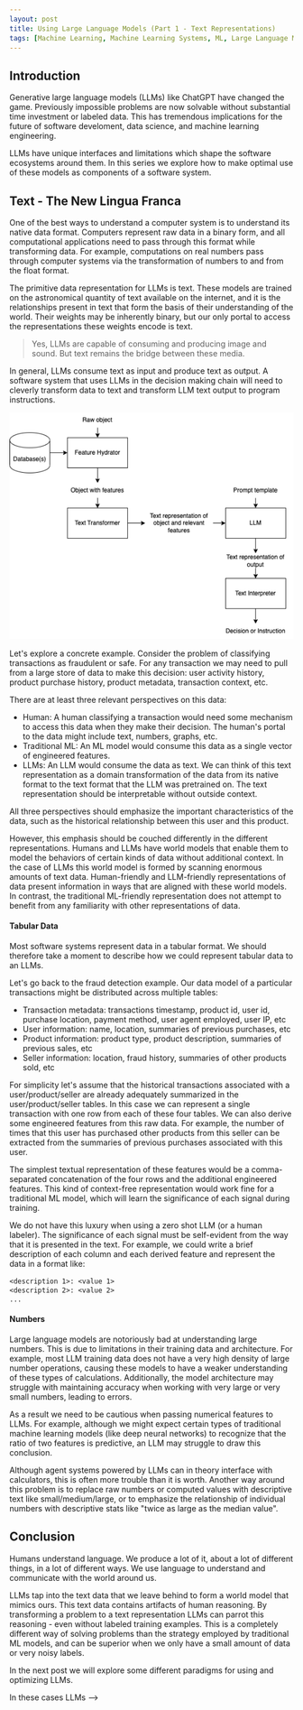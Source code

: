 ```yaml
---
layout: post
title: Using Large Language Models (Part 1 - Text Representations)
tags: [Machine Learning, Machine Learning Systems, ML, Large Language Models, GPT]
---
```

<script> 
  (function(i,s,o,g,r,a,m){i['GoogleAnalyticsObject']=r;i[r]=i[r]||function(){
  (i[r].q=i[r].q||[]).push(arguments)},i[r].l=1*new Date();a=s.createElement(o),
  m=s.getElementsByTagName(o)[0];a.async=1;a.src=g;m.parentNode.insertBefore(a,m)
  })(window,document,'script','https://www.google-analytics.com/analytics.js','ga');

  ga('create', 'UA-82391879-1', 'auto');
  ga('send', 'pageview');
</script>


## Introduction

Generative large language models (LLMs) like ChatGPT have changed the game. Previously impossible problems are now solvable without substantial time investment or labeled data. This has tremendous implications for the future of software develoment, data science, and machine learning engineering.

LLMs have unique interfaces and limitations which shape the software ecosystems around them. In this series we explore how to make optimal use of these models as components of a software system.


## Text - The New Lingua Franca

One of the best ways to understand a computer system is to understand its native data format. Computers represent raw data in a binary form, and all computational applications need to pass through this format while transforming data. For example, computations on real numbers pass through computer systems via the transformation of numbers to and from the float format.

The primitive data representation for LLMs is text. These models are trained on the astronomical quantity of text available on the internet, and it is the relationships present in text that form the basis of their understanding of the world. Their weights may be inherently binary, but our only portal to access the representations these weights encode is text.
> Yes, LLMs are capable of consuming and producing image and sound. But text remains the bridge between these media.

In general, LLMs consume text as input and produce text as output. A software system that uses LLMs in the decision making chain will need to cleverly transform data to text and transform LLM text output to program instructions.

![We transform data to and from text when working with LLMs](/img/LLMsText.drawio.png)

Let's explore a concrete example. Consider the problem of classifying transactions as fraudulent or safe. For any transaction we may need to pull from a large store of data to make this decision: user activity history, product purchase history, product metadata, transaction context, etc. 

There are at least three relevant perspectives on this data:
- Human: A human classifying a transaction would need some mechanism to access this data when they make their decision. The human's portal to the data might include text, numbers, graphs, etc. 
- Traditional ML: An ML model would consume this data as a single vector of engineered features.
- LLMs: An LLM would consume the data as text. We can think of this text representation as a domain transformation of the data from its native format to the text format that the LLM was pretrained on. The text representation should be interpretable without outside context.

All three perspectives should emphasize the important characteristics of the data, such as the historical relationship between this user and this product. 

However, this emphasis should be couched differently in the different representations. Humans and LLMs have world models that enable them to model the behaviors of certain kinds of data without additional context. In the case of LLMs this world model is formed by scanning enormous amounts of text data. Human-friendly and LLM-friendly representations of data present information in ways that are aligned with these world models. In contrast, the traditional ML-friendly representation does not attempt to benefit from any familiarity with other representations of data. 



#### Tabular Data
Most software systems represent data in a tabular format. We should therefore take a moment to describe how we could represent tabular data to an LLMs. 

Let's go back to the fraud detection example. Our data model of a particular transactions might be distributed across multiple tables:
- Transaction metadata: transactions timestamp, product id, user id, purchase location, payment method, user agent employed, user IP, etc
- User information: name, location, summaries of previous purchases, etc
- Product information: product type, product description, summaries of previous sales, etc
- Seller information: location, fraud history, summaries of other products sold, etc

For simplicity let's assume that the historical transactions associated with a user/product/seller are already adequately summarized in the user/product/seller tables. In this case we can represent a single transaction with one row from each of these four tables. We can also derive some engineered features from this raw data. For example, the number of times that this user has purchased other products from this seller can be extracted from the summaries of previous purchases associated with this user.

The simplest textual representation of these features would be a comma-separated concatenation of the four rows and the additional engineered features. This kind of context-free representation would work fine for a traditional ML model, which will learn the significance of each signal during training. 

We do not have this luxury when using a zero shot LLM (or a human labeler). The significance of each signal must be self-evident from the way that it is presented in the text. For example, we could write a brief description of each column and each derived feature and represent the data in a format like:
```
<description 1>: <value 1>
<description 2>: <value 2>
...
```


#### Numbers

Large language models are notoriously bad at understanding large numbers. This is due to limitations in their training data and architecture. For example, most LLM training data does not have a very high density of large number operations, causing these models to have a weaker understanding of these types of calculations. Additionally, the model architecture may struggle with maintaining accuracy when working with very large or very small numbers, leading to errors.

As a result we need to be cautious when passing numerical features to LLMs. For example, although we might expect certain types of traditional machine learning models (like deep neural networks) to recognize that the ratio of two features is predictive, an LLM may struggle to draw this conclusion.

Although agent systems powered by LLMs can in theory interface with calculators, this is often more trouble than it is worth. Another way around this problem is to replace raw numbers or computed values with descriptive text like small/medium/large, or to emphasize the relationship of individual numbers with descriptive stats like "twice as large as the median value". 

## Conclusion

Humans understand language. We produce a lot of it, about a lot of different things, in a lot of different ways. We use language to understand and communicate with the world around us.

LLMs tap into the text data that we leave behind to form a world model that mimics ours. This text data contains artifacts of human reasoning. By transforming a problem to a text representation LLMs can parrot this reasoning - even without labeled training examples. This is a completely different way of solving problems than the strategy employed by traditional ML models, and can be superior when we only have a small amount of data or very noisy labels.

In the next post we will explore some different paradigms for using and optimizing LLMs.




















<!-- There are many problems in which we only have <!-- a small amount of data or very noisy labels. --> In these cases LLMs  -->


 <!-- there may be a large gap between the performance of a trained human labeler and a traditional ML model. In these cases transforming the data to text and passing it to an LLM may be the most powerful strategy. -->




<!-- The field of prompt engineering has sprung up around the careful construction of text commands that elicit desired behavior from LLMs. -->


<!-- There are many different kinds of prompt engineering, but one of the most interesting is what we might call the "ML translation". Given an ML problem with a set of well engineering features -->


<!-- One of the most striking things when working with LLMs is the realization that their primitive understanding of the world is text.

They consume this text as 


The float representation enables computer systems to use this binary representation to operate on real numbers.


Computers understand data in terms 
 -->






